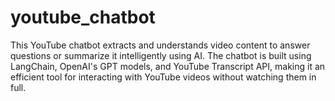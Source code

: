 # youtube_chatbot
This YouTube chatbot extracts and understands video content to answer questions or summarize it intelligently using AI. The chatbot is built using LangChain, OpenAI's GPT models, and YouTube Transcript API, making it an efficient tool for interacting with YouTube videos without watching them in full.
